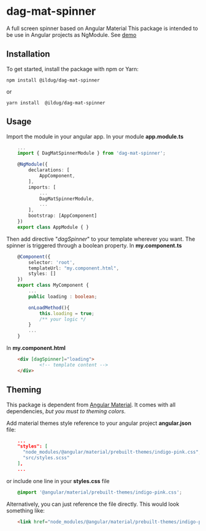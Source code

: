 # dag-mat-spinner

A full screen spinner based on Angular Material
This package is intended to be use in Angular projects as NgModule. See [demo](http://dagtech.it)

## Installation 

To get started, install the package with npm or Yarn:

    npm install @ildug/dag-mat-spinner

or 

    yarn install  @ildug/dag-mat-spinner


## Usage

Import the module in your angular app. In your module **app.module.ts**

``` typescript
    ...
    import { DagMatSpinnerModule } from 'dag-mat-spinner';

    @NgModule({
        declarations: [
            AppComponent,
        ],
        imports: [
            ...
            DagMatSpinnerModule,
            ...
        ],
        bootstrap: [AppComponent]
    })
    export class AppModule { }
```

Then add directive "*dagSpinner*" to your template wherever you want. The spinner is triggered through a boolean property.
In **my.component.ts**

``` typescript
    @Component({
        selector: 'root',
        templateUrl: "my.component.html",
        styles: []
    })
    export class MyComponent {
        ...
        public loading : boolean;

        onLoadMethod(){
            this.loading = true;
            /** your logic */
        }
        ...
    }

``` 

In **my.component.html**

``` html
    <div [dagSpinner]="loading">
            <!-- template content -->
    </div>
```


## Theming

This package is dependent from [Angular Material](https://material.angular.io). It comes with all dependencies, *but you must to theming colors*.

Add  material themes style reference to your angular project **angular.json** file:

``` json
    ...
    "styles": [
      "node_modules/@angular/material/prebuilt-themes/indigo-pink.css",
      "src/styles.scss"
    ],
    ...
``` 

or include one line in your **styles.css** file

``` css
    @import '@angular/material/prebuilt-themes/indigo-pink.css';
 ``` 

Alternatively, you can just reference the file directly. This would look something like:

``` html
    <link href="node_modules/@angular/material/prebuilt-themes/indigo-pink.css" rel="stylesheet">
``` 
